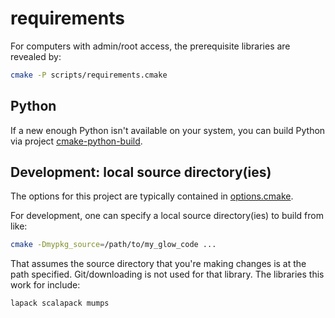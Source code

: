 # requirements

For computers with admin/root access, the prerequisite libraries are revealed by:

```sh
cmake -P scripts/requirements.cmake
```

## Python

If a new enough Python isn't available on your system, you can build Python via project
[cmake-python-build](https://github.com/gemini3d/cmake-python-build).

## Development: local source directory(ies)

The options for this project are typically contained in [options.cmake](./options.cmake).

For development, one can specify a local source directory(ies) to build from like:

```sh
cmake -Dmypkg_source=/path/to/my_glow_code ...
```

That assumes the source directory that you're making changes is at the path specified.
Git/downloading is not used for that library.
The libraries this work for include:

```
lapack scalapack mumps
```
